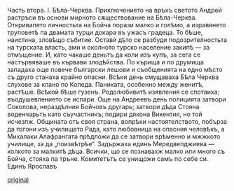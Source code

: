 ﻿Часть втора.
I.
Бѣла-Черква.
Приключението на връхъ светото Андрей растръси въ основи мирното сѫществование на Бѣла-Черква. Откривапето личностьта на Бойча порази малко и голѣмо, а изравянето труповетѣ па двамата турци докара въ ужасъ градеца. То бѣше, наистина, зловѣщо събитие. Оставѝ дѣто се разбуди подозрителностьта на турската власть, ами и околното турско население закипѣ — за отмъщение. И, като чакаше деньтъ да коли изъ купъ, за сега се настървяваше въ кървави злодѣйства. По кърища и по друмища западаха още повече български лешови и съобщенията на едно мѣсто съ друго станаха крайно опасни. Всѣки день смущаваха Бѣла Черква слухове за клано́ по Коледа. Паниката, особенно между женитѣ, растѣше. Всѣкой бѣше гузенъ. Родолюбивитѣ изявления се спотаиха; въодушевлението се испари. Още на Андреевъ день полицията затвори Соколова, нераздѣлния Бойчовъ другарь; затвори дѣда Стояна воденчарьтъ като съучастникъ; подири дякона Викентия, но той исчезпж. Общината отъ своя страна, вопрѣки настоятелството, побърза да пзгони изъ училището Рада, като любовница на опасния человѣкъ, а Михалаки Алафрангата прѣдложи да се затвори врѣменно и мжжкото училище, за да „поизвѣтрѣе“. Задържаха единъ Мередвепджиева — колкото за малкитѣ дѣца. Всички, що се познавахж малко или много съ Бойча, стояха па тръне. Комитетътъ се унищожи самъ по себе си. Единъ Ярославъ

[original](images/276.jpg)